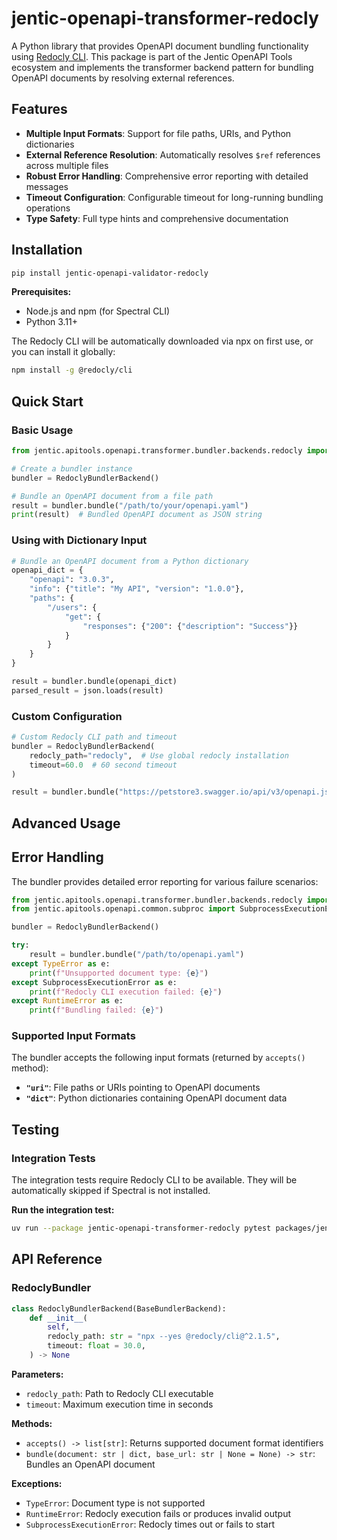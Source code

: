 # jentic-openapi-transformer-redocly

A Python library that provides OpenAPI document bundling functionality using [Redocly CLI](https://redocly.com/docs/cli/). This package is part of the Jentic OpenAPI Tools ecosystem and implements the transformer backend pattern for bundling OpenAPI documents by resolving external references.

## Features

- **Multiple Input Formats**: Support for file paths, URIs, and Python dictionaries
- **External Reference Resolution**: Automatically resolves `$ref` references across multiple files
- **Robust Error Handling**: Comprehensive error reporting with detailed messages
- **Timeout Configuration**: Configurable timeout for long-running bundling operations
- **Type Safety**: Full type hints and comprehensive documentation


## Installation

```bash
pip install jentic-openapi-validator-redocly
```

**Prerequisites:**
- Node.js and npm (for Spectral CLI)
- Python 3.11+

The Redocly CLI will be automatically downloaded via npx on first use, or you can install it globally:

```bash
npm install -g @redocly/cli
```

## Quick Start

### Basic Usage

```python
from jentic.apitools.openapi.transformer.bundler.backends.redocly import RedoclyBundlerBackend

# Create a bundler instance
bundler = RedoclyBundlerBackend()

# Bundle an OpenAPI document from a file path
result = bundler.bundle("/path/to/your/openapi.yaml")
print(result)  # Bundled OpenAPI document as JSON string
```

### Using with Dictionary Input

```python
# Bundle an OpenAPI document from a Python dictionary
openapi_dict = {
    "openapi": "3.0.3",
    "info": {"title": "My API", "version": "1.0.0"},
    "paths": {
        "/users": {
            "get": {
                "responses": {"200": {"description": "Success"}}
            }
        }
    }
}

result = bundler.bundle(openapi_dict)
parsed_result = json.loads(result)
```

### Custom Configuration

```python
# Custom Redocly CLI path and timeout
bundler = RedoclyBundlerBackend(
    redocly_path="redocly",  # Use global redocly installation
    timeout=60.0  # 60 second timeout
)

result = bundler.bundle("https://petstore3.swagger.io/api/v3/openapi.json")
```

## Advanced Usage

## Error Handling

The bundler provides detailed error reporting for various failure scenarios:

```python
from jentic.apitools.openapi.transformer.bundler.backends.redocly import RedoclyBundlerBackend
from jentic.apitools.openapi.common.subproc import SubprocessExecutionError

bundler = RedoclyBundlerBackend()

try:
    result = bundler.bundle("/path/to/openapi.yaml")
except TypeError as e:
    print(f"Unsupported document type: {e}")
except SubprocessExecutionError as e:
    print(f"Redocly CLI execution failed: {e}")
except RuntimeError as e:
    print(f"Bundling failed: {e}")
```

### Supported Input Formats

The bundler accepts the following input formats (returned by `accepts()` method):

- **`"uri"`**: File paths or URIs pointing to OpenAPI documents
- **`"dict"`**: Python dictionaries containing OpenAPI document data

## Testing

### Integration Tests

The integration tests require Redocly CLI to be available. They will be automatically skipped if Spectral is not installed.

**Run the integration test:**

```bash
uv run --package jentic-openapi-transformer-redocly pytest packages/jentic-openapi-transformer-redocly -v
```

## API Reference

### RedoclyBundler

```python
class RedoclyBundlerBackend(BaseBundlerBackend):
    def __init__(
        self,
        redocly_path: str = "npx --yes @redocly/cli@^2.1.5",
        timeout: float = 30.0,
    ) -> None
```

**Parameters:**
- `redocly_path`: Path to Redocly CLI executable
- `timeout`: Maximum execution time in seconds

**Methods:**

- `accepts() -> list[str]`: Returns supported document format identifiers
- `bundle(document: str | dict, base_url: str | None = None) -> str`: Bundles an OpenAPI document

**Exceptions:**
- `TypeError`: Document type is not supported
- `RuntimeError`: Redocly execution fails or produces invalid output
- `SubprocessExecutionError`: Redocly times out or fails to start
